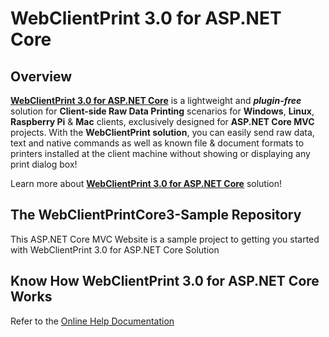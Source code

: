 # WebClientPrint 3.0 for **ASP.NET Core**

## Overview
[**WebClientPrint 3.0 for ASP.NET Core**](http://neodynamic.com/products/printing/raw-data/aspnet-core) is a lightweight and ***plugin-free*** solution for **Client-side Raw Data Printing** scenarios for **Windows**, **Linux**, **Raspberry Pi** & **Mac** clients, exclusively designed for **ASP.NET Core MVC**  projects. With the **WebClientPrint solution**, you can easily send raw data, text and native commands as well as known file & document formats to printers installed at the client machine without showing or displaying any print dialog box!

Learn more about [**WebClientPrint 3.0 for ASP.NET Core**](http://neodynamic.com/products/printing/raw-data/aspnet-core/) solution!

## The WebClientPrintCore3-Sample Repository
This ASP.NET Core MVC Website is a sample project to getting you started with WebClientPrint 3.0 for ASP.NET Core Solution

## Know How WebClientPrint 3.0 for ASP.NET Core Works
Refer to the [Online Help Documentation](http://neodynamic.com/Products/Help/WebClientPrintCore3.0/index.html)
